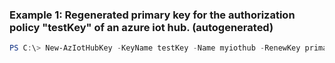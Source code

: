 ### Example 1: Regenerated primary key for the authorization policy "testKey" of an azure iot hub. (autogenerated)
```powershell
PS C:\> New-AzIotHubKey -KeyName testKey -Name myiothub -RenewKey primary -ResourceGroupName myresourcegroup
```


